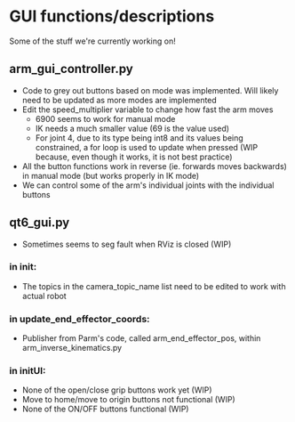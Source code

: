 # GUI functions/descriptions

Some of the stuff we're currently working on!

## arm_gui_controller.py
- Code to grey out buttons based on mode was implemented. Will likely need to be updated as more modes are implemented
- Edit the speed_multiplier variable to change how fast the arm moves
    - 6900 seems to work for manual mode
    - IK needs a much smaller value (69 is the value used)
    - For joint 4, due to its type being int8 and its values being constrained, a for loop is used to update when pressed (WIP because, even though it works, it is not best practice)
- All the button functions work in reverse (ie. forwards moves backwards) in manual mode (but works properly in IK mode)
- We can control some of the arm's individual joints with the individual buttons 

## qt6_gui.py
- Sometimes seems to seg fault when RViz is closed (WIP)

### in __init__:
- The topics in the camera_topic_name list need to be edited to work with actual robot

### in update_end_effector_coords:
- Publisher from Parm's code, called arm_end_effector_pos, within arm_inverse_kinematics.py

### in initUI:
- None of the open/close grip buttons work yet (WIP)
- Move to home/move to origin buttons not functional (WIP)
- None of the ON/OFF buttons functional (WIP)